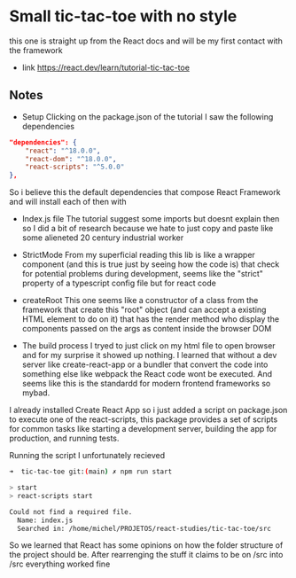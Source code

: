 # Small tic-tac-toe with no style
this one is straight up from the React docs and will be my first contact with the framework
- link https://react.dev/learn/tutorial-tic-tac-toe

## Notes
- Setup
Clicking on the package.json of the tutorial I saw the following dependencies
```json
"dependencies": {
    "react": "^18.0.0",
    "react-dom": "^18.0.0",
    "react-scripts": "^5.0.0"
},
``` 
So i believe this the default dependencies that compose React Framework and will install each of then with <npm i dependency>

- Index.js file
The tutorial suggest some imports but doesnt explain then so I did a bit of research because we hate to just copy and paste like some alieneted 20 century industrial worker

* StrictMode 
From my superficial reading this lib is like a wrapper component (and this is true just by seeing how the code is) that check for potential problems during development, seems like the "strict" property of a typescript config file but for react code

* createRoot
This one seems like a constructor of a class from the framework that create this "root" object (and can accept a existing HTML element to do on it) that has the render method who display the components passed on the args as content inside the browser DOM

- The build process
I tryed to just click on my html file to open browser and for my surprise it showed up nothing. I learned that without a dev server like create-react-app or a bundler that convert the code into something else like webpack the React code wont be executed.
And seems like this is the standardd for modern frontend frameworks so mybad.

I already installed Create React App so i just added a script on package.json to execute one of the react-scripts, this package provides a set of scripts for common tasks like starting a development server, building the app for production, and running tests.

Running the script I unfortunately recieved
```bash
➜  tic-tac-toe git:(main) ✗ npm run start

> start
> react-scripts start

Could not find a required file.
  Name: index.js
  Searched in: /home/michel/PROJETOS/react-studies/tic-tac-toe/src
```
So we learned that React has some opinions on how the folder structure of the project should be. After rearrenging the stuff it claims to be on /src into /src everything worked fine